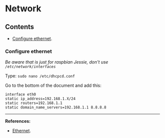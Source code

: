 # Network

## Contents
- [Configure ethernet](#configure-ethernet).

### Configure ethernet

*Be aware that is just for raspbian Jessie, don't use `/etc/network/interfaces`*

Type: `sudo nano /etc/dhcpcd.conf`

Go to the bottom of the document and add this:

```
interface eth0
static ip_address=192.168.1.X/24
static routers=192.168.1.1
static domain_name_servers=192.168.1.1 8.8.8.8
```

- - -

**References:**
- [Ethernet](https://www.raspberrypi.org/forums/viewtopic.php?p=798866#p798866).